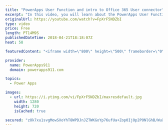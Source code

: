 ```yaml
---
title: "PowerApps User Function and intro to Office 365 User connector"
excerpt: "In this video, you will learn about the PowerApps User Function. You can use this function to pull info about the currently logged in user. You may use it to show their name or their picture but most often we take advantage of the email property to facilitate information to controls or even hide controls."
originalUrl: https://youtube.com/watch?v=FpXrF5NDZbI
type: video
price: Free
length: PT14M9S
publishedDateTime: 2018-04-21T18:18:07Z
heat: 58

featuredContent: "<iframe width=\"800\" height=\"500\" frameborder=\"0\" src=\"https://www.youtube.com/embed/FpXrF5NDZbI\" allow=\"accelerometer; autoplay; encrypted-media; gyroscope; picture-in-picture\" allowfullscreen></iframe>"

provider:
  name: PowerApps911
  domain: powerapps911.com

topics:
  - Power Apps

images:
  - url: https://i.ytimg.com/vi/FpXrF5NDZbI/maxresdefault.jpg
    width: 1280
    height: 720
    isCached: true

secured: "zOk7xu1svgMowSXoYhT8WPDJnJZTWKGoYp76ufUa+Zop0IjOp2PONlGhB/WuXCoV8XtOOMh1pUFTDx5UxHd9xdU5pdHa3q1KGeqXkl7xgXIelli9D/ruYGEG+hR33VlQ1MhsvpifwODSP5nHpGZ2H+ueLTguSYHwp26097vXuf+tzv9PaLlkuyv5tzFX0GbL/tmHZK8l71FtZ4LO/TBOLfpkEFrmd540VOEhZHF8kOeSNxJQw7Ck8A6GPVdwGVyk+jdhebNram2yZnQPQC+auw1vFgeXL3/dRmWKxnHnBZNFa0fpYXoMLs050GYr2+ng0JlJL78ZWFNdhYoRR58xZL/ljmk8/mKqeTdKhP/j/P3li9Y8BySA+lbkw/yizdnYYH6QCfZlAacywYofVwaedcFEWOqwmX+3cap7F2Paauw=;N/IApiO5d9TGTDQNz8pcow=="
---
```


